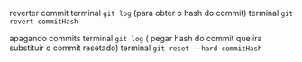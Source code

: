 reverter commit
terminal `git log` (para obter o hash do commit)
terminal `git revert commitHash`

apagando commits
terminal `git log` ( pegar hash do commit que ira substituir o commit resetado)
terminal `git reset --hard commitHash`
